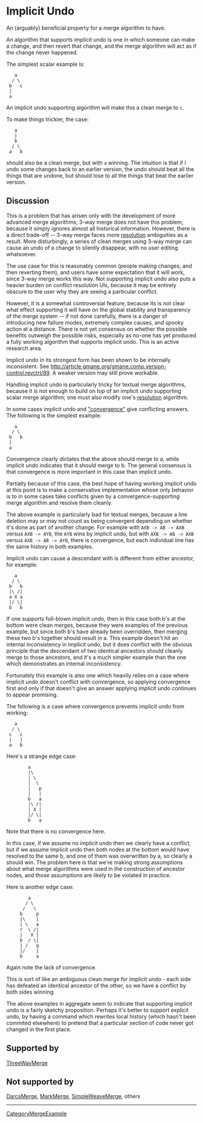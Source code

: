 # Implicit Undo

An (arguably) beneficial property for a merge algorithm to have.

An algorithm that supports implicit undo is one in which someone can make a change, and then revert that change, and the merge algorithm will act as if the change never happened.

The simplest scalar example is:
```
   a
  / \
 b   c
 |
 a
```

An implicit undo supporting algorithm will make this a clean merge to `c`.

To make things trickier, the case:
```
   a
   |
   b
  / \
 a   b
```
should also be a clean merge, but with `a` winning.  The intuition is that if I undo some changes back to an earlier version, the undo should beat all the things that are undone, but should lose to all the things that beat the earlier version.

## Discussion

This is a problem that has arisen only with the development of more advanced merge algorithms; 3-way merge does not have this problem, because it simply ignores almost all historical information.  However, there is a direct trade-off -- 3-way merge faces more [resolution](Resolution.md) ambiguities as a result. More disturbingly, a series of clean merges using 3-way merge can cause an undo of a change to silently disappear, with no user editing whatsoever.

The use case for this is reasonably common (people making changes, and then reverting them), and users have some expectation that it will work, since 3-way merge works this way.  Not supporting implicit undo also puts a heavier burden on conflict resolution UIs, because it may be entirely obscure to the user why they are seeing a particular conflict.

However, it is a somewhat controversial feature, because its is not clear what effect supporting it will have on the global stability and transparency of the merge system -- if not done carefully, there is a danger of introducing new failure modes, extremely complex causes, and spooky action at a distance.  There is not yet consensus on whether the possible benefits outweigh the possible risks, especially as no-one has yet produced a fully working algorithm that supports implicit undo.  This is an active research area.

Implicit undo in its strongest form has been shown to be internally inconsistent. See http://article.gmane.org/gmane.comp.version-control.revctrl/89. A weaker version may still prove workable.

Handling implicit undo is particularly tricky for textual merge algorithms, because it is not enough to build on top of an implicit undo supporting scalar merge algorithm; one must also modify one's [resolution](Resolution.md) algorithm.

In some cases implicit undo and ["convergence"](Convergence.md) give conflicting answers. The following is the simplest example:

```
   a
  / \
 b   b
 |
 a
```

Convergence clearly dictates that the above should merge to a, while implicit undo indicates that it should merge to b. The general consensus is that convergence is more important in this case than implicit undo.

Partially because of this case, the best hope of having working implicit undo at this point is to make a conservative implementation whose only behavior is to in some cases take conflicts given by a convergence-supporting merge algorithm and resolve them cleanly.

The above example is particularly bad for textual merges, because a line deletion may or may not count as being convergent depending on whether it's done as part of another change. For example with `AXB -> AB -> AXB` versus `AXB -> AYB`, the `AYB` wins by implicit undo, but with `AXB -> AB -> AXB` versus `AXB -> AB -> AYB`, there is convergence, but each individual line has the same history in both examples.

Implicit undo can cause a descendant with is different from either ancestor, for example:

```
   a
  / \
 b   b
 |\ /|
 a X a
 |/ \|
 b   b
```

If one supports full-blown implicit undo, then in this case both b's at the bottom were clean merges, because they were examples of the previous example, but since both b's have already been overridden, then merging these two b's together should result in a. This example doesn't hit an internal inconsistency in implicit undo, but it does conflict with the obvious principle that the descendant of two identical ancestors should cleanly merge to those ancestors, and it's a much simpler example than the one which demonstrates an internal inconsistency.

Fortunately this example is also one which heavily relies on a case where implicit undo doesn't conflict with convergence, so applying convergence first and only if that doesn't give an answer applying implicit undo continues to appear promising.

The following is a case where convergence prevents implicit undo from working:

```
   a
  / \
 c   c
 |   |
 a   b
```

Here's a strange edge case:

```
        a
        |\
        | \
        |  \
        |   p
        |   |
        b   a
        |\ /|
        | X |
        |/ \|
        b   a
```

Note that there is no convergence here.

In this case, if we assume no implicit undo then we clearly have a conflict, but if we assume implicit undo then both nodes at the bottom would have resolved to the same b, and one of them was overwritten by a, so clearly a should win. The problem here is that we're making strong assumptions about what merge algorithms were used in the construction of ancestor nodes, and those assumptions are likely to be violated in practice.

Here is another edge case:

```
        a
       / \
      /   \
     b     p
     |\    |
     | \   a
     r  \ /|
     |   X |
     b  / \|
     | /   q
     |/    |
     b     a
```

Again note the lack of convergence.

This is sort of like an ambiguous clean merge for implicit undo - each side has defeated an identical ancestor of the other, so we have a conflict by both sides winning.

The above examples in aggregate seem to indicate that supporting implicit undo is a fairly sketchy proposition. Perhaps it's better to support explicit undo, by having a command which rewrites local history (which hasn't been commited elsewhere) to pretend that a particular section of code never got changed in the first place.

## Supported by

[ThreeWayMerge](ThreeWayMerge.md)

## Not supported by

[DarcsMerge](DarcsMerge.md), [MarkMerge](MarkMerge.md), [SimpleWeaveMerge](SimpleWeaveMerge.md), others

----

[CategoryMergeExample](CategoryMergeExample.md)
